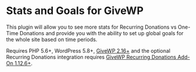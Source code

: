 # Stats and Goals for GiveWP

This plugin will allow you to see more stats for Recurring Donations vs One-Time Donations and provide you with the ability to set up global goals for the whole site based on time periods.

Requires PHP 5.6+, WordPress 5.8+, [GiveWP 2.16+](https://wordpress.org/plugins/give/) and the optional Recurring Donations integration requires [GiveWP Recurring Donations Add-On 1.12.6+](https://givewp.com/addons/recurring-donations/).

